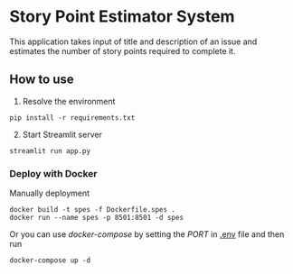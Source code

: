 # Story Point Estimator System

This application takes input of title and description of an issue and estimates the number of story points required to complete it.

## How to use

1. Resolve the environment

```
pip install -r requirements.txt

```

2. Start Streamlit server
```
streamlit run app.py
```

### Deploy with Docker
Manually deployment
```
docker build -t spes -f Dockerfile.spes .
docker run --name spes -p 8501:8501 -d spes
```

Or you can use *docker-compose* by setting the *PORT* in [.env](.env) file and then run
```
docker-compose up -d
```